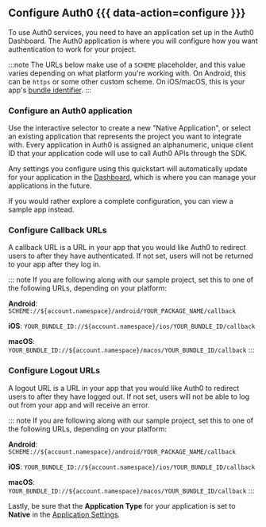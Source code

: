 ## Configure Auth0 {{{ data-action=configure }}}

To use Auth0 services, you need to have an application set up in the Auth0 Dashboard. The Auth0 application is where you will configure how you want authentication to work for your project.

:::note
The URLs below make use of a `SCHEME` placeholder, and this value varies depending on what platform you're working with. On Android, this can be `https` or some other custom scheme. On iOS/macOS, this is your app's [bundle identifier](https://developer.apple.com/documentation/appstoreconnectapi/bundle_ids).
:::

### Configure an Auth0 application

Use the interactive selector to create a new "Native Application", or select an existing application that represents the project you want to integrate with. Every application in Auth0 is assigned an alphanumeric, unique client ID that your application code will use to call Auth0 APIs through the SDK.

Any settings you configure using this quickstart will automatically update for your application in the <a href="${manage_url}/#/">Dashboard</a>, which is where you can manage your applications in the future.

If you would rather explore a complete configuration, you can view a sample app instead.

### Configure Callback URLs

A callback URL is a URL in your app that you would like Auth0 to redirect users to after they have authenticated. If not set, users will not be returned to your app after they log in.

::: note
If you are following along with our sample project, set this to one of the following URLs, depending on your platform:

**Android**: `SCHEME://${account.namespace}/android/YOUR_PACKAGE_NAME/callback`

**iOS**: `YOUR_BUNDLE_ID://${account.namespace}/ios/YOUR_BUNDLE_ID/callback`

**macOS**: `YOUR_BUNDLE_ID://${account.namespace}/macos/YOUR_BUNDLE_ID/callback`
:::

### Configure Logout URLs

A logout URL is a URL in your app that you would like Auth0 to redirect users to after they have logged out. If not set, users will not be able to log out from your app and will receive an error.

::: note
If you are following along with our sample project, set this to one of the following URLs, depending on your platform:

**Android**: `SCHEME://${account.namespace}/android/YOUR_PACKAGE_NAME/callback`

**iOS**: `YOUR_BUNDLE_ID://${account.namespace}/ios/YOUR_BUNDLE_ID/callback`

**macOS**: `YOUR_BUNDLE_ID://${account.namespace}/macos/YOUR_BUNDLE_ID/callback`
:::

Lastly, be sure that the **Application Type** for your application is set to **Native** in the [Application Settings](${manage_url}/#/applications/${account.clientId}/settings).
